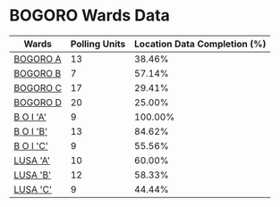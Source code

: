 
# BOGORO Wards Data

| Wards | Polling Units | Location Data Completion (%) |
| ---- | ----- | ------- |
| [BOGORO A](./wards/1089-bogoro-a) | 13 | 38.46% |
| [BOGORO B](./wards/1090-bogoro-b) | 7 | 57.14% |
| [BOGORO C](./wards/1091-bogoro-c) | 17 | 29.41% |
| [BOGORO D](./wards/1092-bogoro-d) | 20 | 25.00% |
| [B O I 'A'](./wards/1093-b-o-i-'a') | 9 | 100.00% |
| [B O I 'B'](./wards/1094-b-o-i-'b') | 13 | 84.62% |
| [B O I 'C'](./wards/1095-b-o-i-'c') | 9 | 55.56% |
| [LUSA  'A'](./wards/1096-lusa-'a') | 10 | 60.00% |
| [LUSA  'B'](./wards/1097-lusa-'b') | 12 | 58.33% |
| [LUSA  'C'](./wards/1098-lusa-'c') | 9 | 44.44% |




